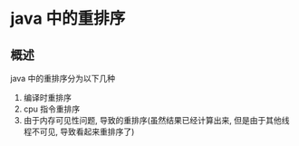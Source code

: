 # java 中的重排序

## 概述

java 中的重排序分为以下几种

1. 编译时重排序
2. cpu 指令重排序
3. 由于内存可见性问题, 导致的重排序(虽然结果已经计算出来, 但是由于其他线程不可见, 导致看起来重排序了)


